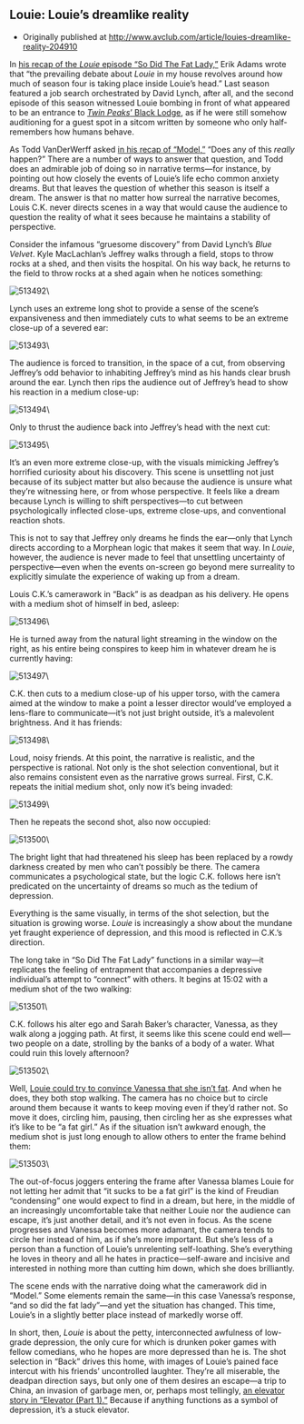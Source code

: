 ## Louie: Louie’s dreamlike reality

 * Originally published at http://www.avclub.com/article/louies-dreamlike-reality-204910

In [his recap of the *Louie* episode “So Did The Fat Lady,”](/tvclub/louie-so-did-fat-ladyelevator-part-1-204564) Erik Adams wrote that “the prevailing debate about *Louie* in my house revolves around how much of season four is taking place inside Louie’s head.” Last season featured a job search orchestrated by David Lynch, after all, and the second episode of this season witnessed Louie bombing in front of what appeared to be an entrance to [*Twin Peaks*’ Black Lodge](http://twinpeaks.wikia.com/wiki/Black_and_White_Lodge), as if he were still somehow auditioning for a guest spot in a sitcom written by someone who only half-remembers how humans behave.

As Todd VanDerWerff asked [in his recap of “Model,”](/tvclub/louie-backmodel-204224) “Does any of this *really* happen?” There are a number of ways to answer that question, and Todd does an admirable job of doing so in narrative terms—for instance, by pointing out how closely the events of Louie’s life echo common anxiety dreams. But that leaves the question of whether this season is itself a dream. The answer is that no matter how surreal the narrative becomes, Louis C.K. never directs scenes in a way that would cause the audience to question the reality of what it sees because he maintains a stability of perspective.

Consider the infamous “gruesome discovery” from David Lynch’s *Blue Velvet*. Kyle MacLachlan’s Jeffrey walks through a field, stops to throw rocks at a shed, and then visits the hospital. On his way back, he returns to the field to throw rocks at a shed again when he notices something:

![513492](images/tv/louie/513492.jpg)\

Lynch uses an extreme long shot to provide a sense of the scene’s expansiveness and then immediately cuts to what seems to be an extreme close-up of a severed ear:

![513493](images/tv/louie/513493.jpg)\

The audience is forced to transition, in the space of a cut, from observing Jeffrey’s odd behavior to inhabiting Jeffrey’s mind as his hands clear brush around the ear. Lynch then rips the audience out of Jeffrey’s head to show his reaction in a medium close-up:

![513494](images/tv/louie/513494.jpg)\

Only to thrust the audience back into Jeffrey’s head with the next cut:

![513495](images/tv/louie/513495.jpg)\

It’s an even more extreme close-up, with the visuals mimicking Jeffrey’s horrified curiosity about his discovery. This scene is unsettling not just because of its subject matter but also because the audience is unsure what they’re witnessing here, or from whose perspective. It feels like a dream because Lynch is willing to shift perspectives—to cut between psychologically inflected close-ups, extreme close-ups, and conventional reaction shots.

This is not to say that Jeffrey only dreams he finds the ear—only that Lynch directs according to a Morphean logic that makes it seem that way. In *Louie*, however, the audience is never made to feel that unsettling uncertainty of perspective—even when the events on-screen go beyond mere surreality to explicitly simulate the experience of waking up from a dream.

Louis C.K.’s camerawork in “Back” is as deadpan as his delivery. He opens with a medium shot of himself in bed, asleep:

![513496](images/tv/louie/513496.jpg)\

He is turned away from the natural light streaming in the window on the right, as his entire being conspires to keep him in whatever dream he is currently having:

![513497](images/tv/louie/513497.jpg)\

C.K. then cuts to a medium close-up of his upper torso, with the camera aimed at the window to make a point a lesser director would’ve employed a lens-flare to communicate—it’s not just bright outside, it’s a malevolent brightness. And it has friends:

![513498](images/tv/louie/513498.jpg)\

Loud, noisy friends. At this point, the narrative is realistic, and the perspective is rational. Not only is the shot selection conventional, but it also remains consistent even as the narrative grows surreal. First, C.K. repeats the initial medium shot, only now it’s being invaded:

![513499](images/tv/louie/513499.jpg)\

Then he repeats the second shot, also now occupied:

![513500](images/tv/louie/513500.jpg)\

The bright light that had threatened his sleep has been replaced by a rowdy darkness created by men who can’t possibly be there. The camera communicates a psychological state, but the logic C.K. follows here isn’t predicated on the uncertainty of dreams so much as the tedium of depression.

Everything is the same visually, in terms of the shot selection, but the situation is growing worse. *Louie* is increasingly a show about the mundane yet fraught experience of depression, and this mood is reflected in C.K.’s direction.

The long take in “So Did The Fat Lady” functions in a similar way—it replicates the feeling of entrapment that accompanies a depressive individual’s attempt to “connect” with others. It begins at 15:02 with a medium shot of the two walking:

![513501](images/tv/louie/513501.jpg)\

C.K. follows his alter ego and Sarah Baker’s character, Vanessa, as they walk along a jogging path. At first, it seems like this scene could end well—two people on a date, strolling by the banks of a body of a water. What could ruin this lovely afternoon?

![513502](images/tv/louie/513502.jpg)\

Well, [Louie could try to convince Vanessa that she isn’t fat](/article/fat-woman-talking-louie-starts-necessary-conversat-204504?utm_medium=RSS&amp;utm_campaign=feeds). And when he does, they both stop walking. The camera has no choice but to circle around them because it wants to keep moving even if they’d rather not. So move it does, circling him, pausing, then circling her as she expresses what it’s like to be “a fat girl.” As if the situation isn’t awkward enough, the medium shot is just long enough to allow others to enter the frame behind them:

![513503](images/tv/louie/513503.jpg)\

The out-of-focus joggers entering the frame after Vanessa blames Louie for not letting her admit that “it sucks to be a fat girl” is the kind of Freudian “condensing” one would expect to find in a dream, but here, in the middle of an increasingly uncomfortable take that neither Louie nor the audience can escape, it’s just another detail, and it’s not even in focus.
As the scene progresses and Vanessa becomes more adamant, the camera tends to circle her instead of him, as if she’s more important. But she’s less of a person than a function of Louie’s unrelenting self-loathing. She’s everything he loves in theory and all he hates in practice—self-aware and incisive and interested in nothing more than cutting him down, which she does brilliantly.

The scene ends with the narrative doing what the camerawork did in “Model.” Some elements remain the same—in this case Vanessa’s response, “and so did the fat lady”—and yet the situation has changed. This time, Louie’s in a slightly better place instead of markedly worse off.

In short, then, *Louie* is about the petty, interconnected awfulness of low-grade depression, the only cure for which is drunken poker games with fellow comedians, who he hopes are more depressed than he is. The shot selection in “Back” drives this home, with images of Louie’s pained face intercut with his friends’ uncontrolled laughter. They’re all miserable, the deadpan direction says, but only one of them desires an escape—a trip to China, an invasion of garbage men, or, perhaps most tellingly, [an elevator story in “Elevator (Part 1).”](/tvclub/louie-so-did-fat-ladyelevator-part-1-204564) Because if anything functions as a symbol of depression, it’s a stuck elevator.
